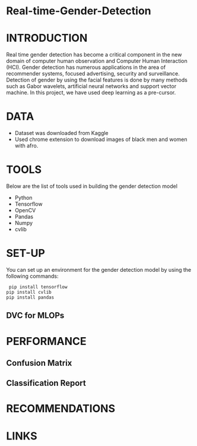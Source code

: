 # Real-time-Gender-Detection

# INTRODUCTION
Real time gender detection has become a critical component in the new domain of computer human observation and Computer Human Interaction (HCI). Gender detection has numerous applications in the area of recommender systems, focused advertising, security and surveillance. Detection of gender by using the facial features is done by many methods such as Gabor wavelets, artificial neural networks and support vector machine.
In this project, we have used deep learning as a pre-cursor.
<br>

# DATA
- Dataset was downloaded from Kaggle
- Used chrome extension to download images of black men and women with afro.



# TOOLS
Below are the list of tools used in building the gender detection model

* Python
* Tensorflow
* OpenCV
* Pandas
* Numpy
* cvlib

# SET-UP

You can set up an environment for the gender detection model by using the following commands:


``` pip install tensorflow``` <br>
`pip install cvlib`<br>
```pip install pandas``` <br>





## DVC for MLOPs

# PERFORMANCE

## Confusion Matrix

## Classification Report



# RECOMMENDATIONS
# LINKS